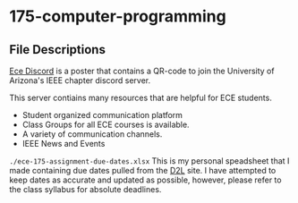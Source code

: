 # 175-computer-programming

## File Descriptions
[Ece Discord](./ece-discord-poster.pdf) is a poster that contains a QR-code to join the University of Arizona's IEEE chapter discord server.

This server contiains many resources that are helpful for ECE students.
- Student organized communication platform
- Class Groups for all ECE courses is available.
- A variety of communication channels.
- IEEE News and Events

`./ece-175-assignment-due-dates.xlsx`
This is my personal speadsheet that I made containing due dates pulled from the [D2L](d2l.arizona.edu/) site. I have attempted to keep dates as accurate and updated as possible, however, please refer to the class syllabus for absolute deadlines.

